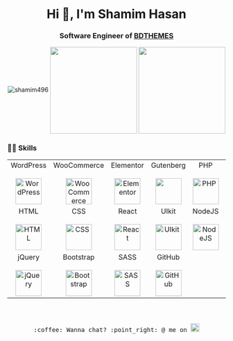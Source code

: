 <h1 align="center">Hi 👋, I'm Shamim Hasan</h1>
<h3 align="center">Software Engineer of <a href='https://bdthemes.com'>BDTHEMES</a></h3>

<p align="center">
  <img src="https://github-profile-trophy.vercel.app/?username=shamim496&row=1&column=7&margin-w=15&margin-h=15&theme=prussian" alt="shamim496" />
  <img height=200 align="center" src="https://github-readme-stats.vercel.app/api?username=shamim496&rank_icon=github&theme=prussian&card_width=250" />
  <img height=200 align="center" src="https://github-readme-stats.vercel.app/api/top-langs?username=shamim496&layout=compact&theme=prussian&langs_count=8&card_width=370" />
</p>

### 👨‍💻 Skills

<table>
  <tbody>
    <tr align="center">
      <td width="14.28%">
        <span>WordPress</span><br><br>
        <img height="60" src="https://cdn.svgporn.com/logos/wordpress-icon.svg" alt="WordPress">
      </td>
      <td width="14.28%">
        <span>WooCommerce</span><br><br>
        <img height="60" src="https://cdn.svgporn.com/logos/woocommerce-icon.svg" alt="WooCommerce">
      </td>
      <td width="14.28%">
        <span>Elementor</span><br><br>
        <img height="60" src="https://elementor.com/wp-content/uploads/2022/07/Elementor-Logo-Symbol-Blue.svg" alt="Elementor">
      </td>
      <td width="14.28%">
        <span>Gutenberg</span><br><br>
        <img height="60" src="https://borlabs.io/wp-content/uploads/2019/03/blog-gutenberg-1.png">
      </td>
      <td width="14.28%">
        <span>PHP</span><br><br>
        <img height="60" src="https://cdn.svgporn.com/logos/php.svg" alt="PHP">
      </td>
      <td width="14.28%">
        <span>JavaScript</span><br><br>
        <img height="60" src="https://cdn.svgporn.com/logos/javascript.svg" alt="JavaScript">
      </td>
    </tr>
    <tr align="center">
      <td width="14.28%">
        <span>HTML</span><br><br>
        <img height="60" src="https://cdn.svgporn.com/logos/html-5.svg" alt="HTML">
      </td>
      <td width="14.28%">
        <span>CSS</span><br><br>
        <img height="60" src="https://cdn.svgporn.com/logos/css-3.svg" alt="CSS">
      </td>
      <td width="14.28%">
        <span>React</span><br><br>
        <img height="60" src="https://cdn.svgporn.com/logos/react.svg" alt="React">
      </td>
      <td width="14.28%">
        <span>UIkit</span><br><br>
        <img height="60" src="https://cdn.svgporn.com/logos/uikit.svg" alt="UIkit">
      </td>
      <td width="14.28%">
        <span>NodeJS</span><br><br>
        <img height="60" src="https://cdn.svgporn.com/logos/nodejs.svg" alt="NodeJS">
      </td>
      <td width="14.28%">
        <span>MySQL</span><br><br>
        <img height="60" src="https://cdn.svgporn.com/logos/mysql.svg" alt="MySQL">
      </td>
    </tr>
    <tr align="center">
      <td width="14.28%">
        <span>jQuery</span><br><br>
        <img height="60" src="https://cdn.svgporn.com/logos/jquery.svg" alt="jQuery">
      </td>
      <td width="14.28%">
        <span>Bootstrap</span><br><br>
        <img height="60" src="https://cdn.svgporn.com/logos/bootstrap.svg" alt="Bootstrap">
      </td>
      <td width="14.28%">
        <span>SASS</span><br><br>
        <img height="60" src="https://cdn.svgporn.com/logos/sass.svg" alt="SASS">
      </td>
      <td width="14.28%">
        <span>GitHub</span><br><br>
        <img height="60" src="https://cdn.svgporn.com/logos/github-icon.svg" alt="GitHub">
      </td>
    </tr>
  </tbody>
</table>

<p align="center">
  <samp>
    <br><br>:coffee: Wanna chat? :point_right: @ me on
    <a href="https://t.me/Shamimhasan496" target=”_blank”>
      <img src="https://cdn.svgporn.com/logos/telegram.svg" style="padding-top:10px"  width="20px"></a>
  </samp>
</p>
